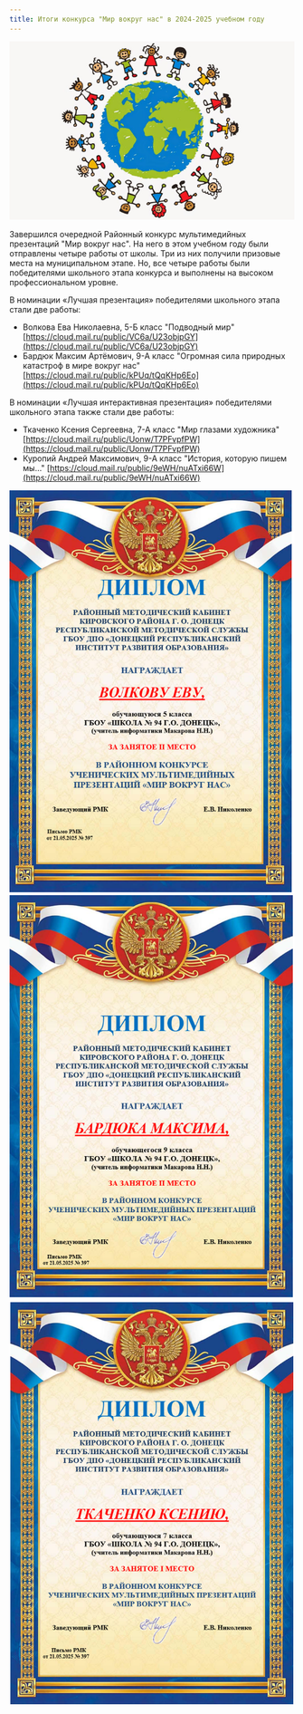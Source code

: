 ```yaml
---
title: Итоги конкурса "Мир вокруг нас" в 2024-2025 учебном году
---
```

![](/assets/pictures/deti.jpg)

Завершился очередной Районный конкурс мультимедийных презентаций "Мир вокруг нас". На него в этом учебном году были отправлены четыре работы от школы. Три из них получили призовые места на муниципальном этапе. Но, все четыре работы были победителями школьного этапа конкурса и выполнены на высоком профессиональном уровне.

В номинации «Лучшая презентация» победителями школьного этапа стали две работы:

- Волкова Ева Николаевна, 5-Б класс "Подводный мир" [https://cloud.mail.ru/public/VC6a/U23objpGY](https://cloud.mail.ru/public/VC6a/U23objpGY)
- Бардюк Максим Артёмович, 9-А класс "Огромная сила природных катастроф в мире вокруг нас" [https://cloud.mail.ru/public/kPUq/tQqKHp6Eo](https://cloud.mail.ru/public/kPUq/tQqKHp6Eo)

В номинации «Лучшая интерактивная презентация» победителями школьного этапа также стали две работы:

- Ткаченко Ксения Сергеевна, 7-А класс "Мир глазами художника" [https://cloud.mail.ru/public/Uonw/T7PFvpfPW](https://cloud.mail.ru/public/Uonw/T7PFvpfPW)
- Куропий Андрей Максимович, 9-А класс "История, которую пишем мы…" [https://cloud.mail.ru/public/9eWH/nuATxi66W](https://cloud.mail.ru/public/9eWH/nuATxi66W)

![](assets/Волкова.png)
![](assets/Бардюк.png)![](assets/Ткаченко.png)
